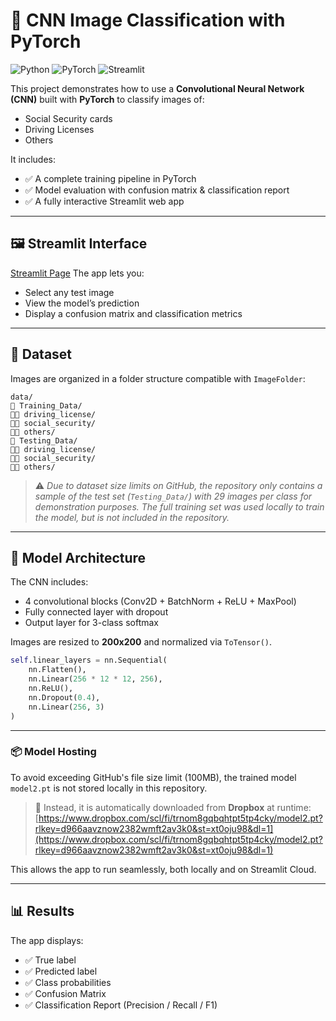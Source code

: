 # 🧠 CNN Image Classification with PyTorch

![Python](https://img.shields.io/badge/python-3.8+-blue.svg) ![PyTorch](https://img.shields.io/badge/pytorch-1.12+-red.svg) ![Streamlit](https://img.shields.io/badge/streamlit-app-green.svg)

This project demonstrates how to use a **Convolutional Neural Network (CNN)** built with **PyTorch** to classify images of:

- Social Security cards  
- Driving Licenses  
- Others  

It includes:
- ✅ A complete training pipeline in PyTorch  
- ✅ Model evaluation with confusion matrix & classification report  
- ✅ A fully interactive Streamlit web app  

---

## 🖼️ Streamlit Interface

[Streamlit Page](https://cnn-imageclassification.streamlit.app/)
The app lets you:
- Select any test image  
- View the model’s prediction  
- Display a confusion matrix and classification metrics  

---

## 📁 Dataset

Images are organized in a folder structure compatible with `ImageFolder`:

```
data/
🔹 Training_Data/
🔹🔹 driving_license/
🔹🔹 social_security/
🔹🔹 others/
🔹 Testing_Data/
🔹🔹 driving_license/
🔹🔹 social_security/
🔹🔹 others/
```

> ⚠️ *Due to dataset size limits on GitHub, the repository only contains a sample of the test set (`Testing_Data/`) with 29 images per class for demonstration purposes. The full training set was used locally to train the model, but is not included in the repository.*

---

## 🧠 Model Architecture

The CNN includes:
- 4 convolutional blocks (Conv2D + BatchNorm + ReLU + MaxPool)  
- Fully connected layer with dropout  
- Output layer for 3-class softmax  

Images are resized to **200x200** and normalized via `ToTensor()`.

```python
self.linear_layers = nn.Sequential(
    nn.Flatten(),
    nn.Linear(256 * 12 * 12, 256),
    nn.ReLU(),
    nn.Dropout(0.4),
    nn.Linear(256, 3)
)
```

---

### 📦 Model Hosting

To avoid exceeding GitHub's file size limit (100MB), the trained model `model2.pt` is not stored locally in this repository.

>🔗 Instead, it is automatically downloaded from **Dropbox** at runtime:  
>[https://www.dropbox.com/scl/fi/trnom8gqbqhtpt5tp4cky/model2.pt?rlkey=d966aavznow2382wmft2av3k0&st=xt0oju98&dl=1](https://www.dropbox.com/scl/fi/trnom8gqbqhtpt5tp4cky/model2.pt?rlkey=d966aavznow2382wmft2av3k0&st=xt0oju98&dl=1)

This allows the app to run seamlessly, both locally and on Streamlit Cloud.


---

## 📊 Results

The app displays:
- ✅ True label  
- ✅ Predicted label  
- ✅ Class probabilities  
- ✅ Confusion Matrix  
- ✅ Classification Report (Precision / Recall / F1)


